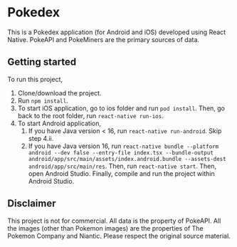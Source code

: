 # Pokedex

This is a Pokedex application (for Android and iOS) developed using React Native. PokeAPI and PokeMiners are the primary sources of data.

## Getting started

To run this project, 
1. Clone/download the project.
2. Run `npm install`.
3. To start iOS application, go to ios folder and run `pod install`. Then, go back to the root folder, run `react-native run-ios`.
4. To start Android application, 
   1. If you have Java version < 16, run `react-native run-android`. Skip step 4.ii.
   2. If you have Java version 16, run `react-native bundle --platform android --dev false --entry-file index.tsx --bundle-output android/app/src/main/assets/index.android.bundle --assets-dest android/app/src/main/res`. Then, run `react-native start`. Then, open Android Studio. Finally, compile and run the project within Android Studio.

## Disclaimer

This project is not for commercial. All data is the property of PokeAPI. All the images (other than Pokemon images) are the properties of The Pokemon Company and Niantic. Please respect the original source material.
